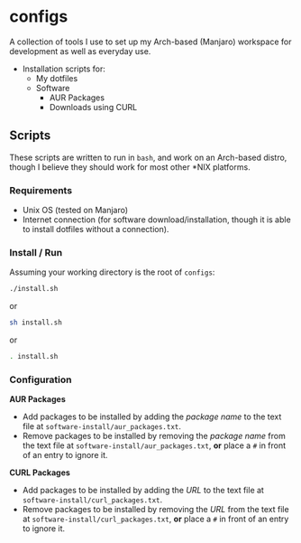 # configs

A collection of tools I use to set up my Arch-based (Manjaro) workspace for development as well as everyday use.

- Installation scripts for: 
  - My dotfiles
  - Software
    - AUR Packages
    - Downloads using CURL

## Scripts

These scripts are written to run in ``bash``, and work on an Arch-based distro, though I believe they should work for most other \*NIX platforms. 


### Requirements

- Unix OS (tested on Manjaro)
- Internet connection (for software download/installation, though it is able to install dotfiles without a connection).

### Install / Run

Assuming your working directory is the root of ``configs``:

```bash
./install.sh
```

or
```bash
sh install.sh
```
or
```bash
. install.sh
```

### Configuration

**AUR Packages**

- Add packages to be installed by adding the *package name* to the text file at ``software-install/aur_packages.txt``.
- Remove packages to be installed by removing the *package name* from the text file at ``software-install/aur_packages.txt``, **or** place a ``#`` in front of an entry to ignore it.

**CURL Packages**

- Add packages to be installed by adding the *URL* to the text file at ``software-install/curl_packages.txt``.
- Remove packages to be installed by removing the *URL* from the text file at ``software-install/curl_packages.txt``, **or** place a ``#`` in front of an entry to ignore it.
